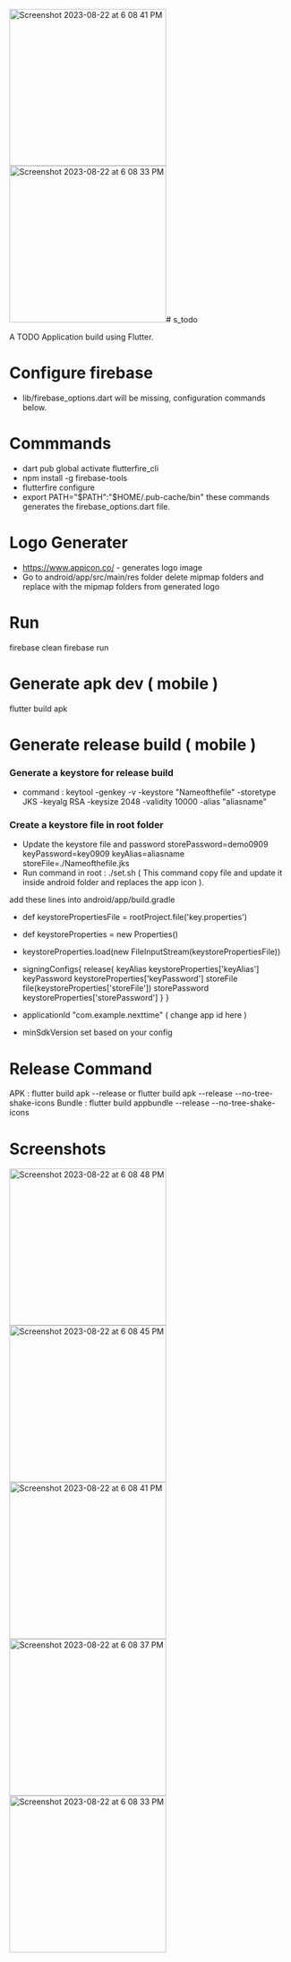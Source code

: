 <img width="280" alt="Screenshot 2023-08-22 at 6 08 41 PM" src="https://github.com/sivajaffey/stodo/assets/53942949/807e5349-00a1-46e3-ae45-22819210a59c"><img width="280" alt="Screenshot 2023-08-22 at 6 08 33 PM" src="https://github.com/sivajaffey/stodo/assets/53942949/0cfcc045-db28-4c9c-995b-d243a4659022"># s_todo

A TODO Application build using Flutter.

# Configure firebase 
- lib/firebase_options.dart will be missing, configuration commands below.

# Commmands

- dart pub global activate flutterfire_cli
- npm install -g firebase-tools
- flutterfire configure
- export PATH="$PATH":"$HOME/.pub-cache/bin"
these commands generates the firebase_options.dart file.

# Logo Generater
- https://www.appicon.co/ - generates logo image
- Go to android/app/src/main/res folder delete mipmap folders and replace with the mipmap folders from generated logo  

# Run 
firebase clean 
firebase run

# Generate apk dev ( mobile )
flutter build apk

# Generate release build ( mobile )
 ### Generate a keystore for release build 
 - command : keytool -genkey -v -keystore "Nameofthefile" -storetype JKS -keyalg RSA -keysize 2048 -validity 10000 -alias "aliasname"
 ### Create a keystore file in root folder
 - Update the keystore file and password
    storePassword=demo0909
    keyPassword=key0909
    keyAlias=aliasname
    storeFile=./Nameofthefile.jks
 - Run command in root : ./set.sh ( This command copy file and update it inside android folder and replaces the app icon ).

add these lines into android/app/build.gradle

- def keystorePropertiesFile = rootProject.file('key.properties')
- def keystoreProperties = new Properties()
- keystoreProperties.load(new FileInputStream(keystorePropertiesFile))

- signingConfigs{
        release{
            keyAlias keystoreProperties['keyAlias']
            keyPassword keystoreProperties['keyPassword']
            storeFile file(keystoreProperties['storeFile'])
            storePassword keystoreProperties['storePassword']
        }
    }
    
- applicationId "com.example.nexttime" ( change app id here )
- minSdkVersion set based on your config
# Release Command 
APK : flutter build apk --release or flutter build apk --release --no-tree-shake-icons
Bundle : flutter build appbundle --release --no-tree-shake-icons
# Screenshots

<img width="280" alt="Screenshot 2023-08-22 at 6 08 48 PM" src="https://github.com/sivajaffey/stodo/assets/53942949/372e1fee-5529-43d8-9e52-04d70377af5f">
<img width="280" alt="Screenshot 2023-08-22 at 6 08 45 PM" src="https://github.com/sivajaffey/stodo/assets/53942949/60e98d6f-e885-45c9-b8d3-ba103a5d5a7b">
<img width="280" alt="Screenshot 2023-08-22 at 6 08 41 PM" src="https://github.com/sivajaffey/stodo/assets/53942949/41c0390e-75b1-4b69-b4c3-cbdd089576b4">
<img width="280" alt="Screenshot 2023-08-22 at 6 08 37 PM" src="https://github.com/sivajaffey/stodo/assets/53942949/82c56249-72d3-4077-93e9-721afeab21bb">
<img width="280" alt="Screenshot 2023-08-22 at 6 08 33 PM" src="https://github.com/sivajaffey/stodo/assets/53942949/8d2acb1e-2378-4b90-8167-bc3cfce81d89">

